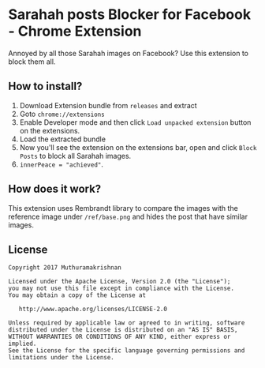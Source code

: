 # Sarahah posts Blocker for Facebook - Chrome Extension

Annoyed by all those Sarahah images on Facebook? Use this extension to block them all. 

## How to install?
1) Download Extension bundle from `releases` and extract
2) Goto `chrome://extensions`
3) Enable Developer mode and then click `Load unpacked extension` button on the extensions.
4) Load the extracted bundle
5) Now you'll see the extension on the extensions bar, open and click `Block Posts` to block all Sarahah images.
6) `innerPeace = "achieved"`.

## How does it work?
This extension uses Rembrandt library to compare the images with the reference image under `/ref/base.png` and hides the post that have similar images.

## License

    Copyright 2017 Muthuramakrishnan

    Licensed under the Apache License, Version 2.0 (the "License");
    you may not use this file except in compliance with the License.
    You may obtain a copy of the License at

       http://www.apache.org/licenses/LICENSE-2.0

    Unless required by applicable law or agreed to in writing, software
    distributed under the License is distributed on an "AS IS" BASIS,
    WITHOUT WARRANTIES OR CONDITIONS OF ANY KIND, either express or implied.
    See the License for the specific language governing permissions and
    limitations under the License.
